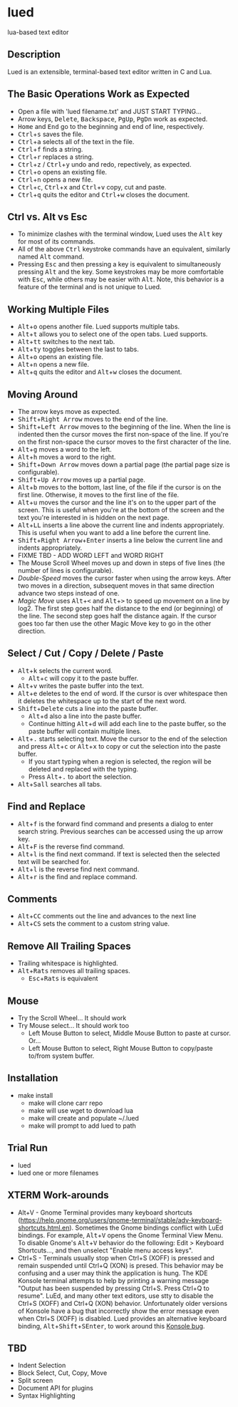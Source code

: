 
# lued
lua-based text editor

Description
-----------
Lued is an extensible, terminal-based text editor written in C and Lua.

The Basic Operations Work as Expected
--------------------------------------
* Open a file with 'lued filename.txt' and JUST START TYPING...
* Arrow keys, <kbd>Delete</kbd>, <kbd>Backspace</kbd>, <kbd>PgUp</kbd>, <kbd>PgDn</kbd> work as expected.
* <kbd>Home</kbd> and <kbd>End</kbd> go to the beginning and end of line, respectively.
* <kbd>Ctrl</kbd>+<kbd>s</kbd> saves the file.
* <kbd>Ctrl</kbd>+<kbd>a</kbd> selects all of the text in the file.
* <kbd>Ctrl</kbd>+<kbd>f</kbd> finds a string.
* <kbd>Ctrl</kbd>+<kbd>r</kbd> replaces a string.
* <kbd>Ctrl</kbd>+<kbd>z</kbd> / <kbd>Ctrl</kbd>+<kbd>y</kbd> undo and redo, repectively, as expected.
* <kbd>Ctrl</kbd>+<kbd>o</kbd> opens an existing file.
* <kbd>Ctrl</kbd>+<kbd>n</kbd> opens a new file.
* <kbd>Ctrl</kbd>+<kbd>c</kbd>, <kbd>Ctrl</kbd>+<kbd>x</kbd> and <kbd>Ctrl</kbd>+<kbd>v</kbd> copy, cut and paste.
* <kbd>Ctrl</kbd>+<kbd>q</kbd> quits the editor and <kbd>Ctrl</kbd>+<kbd>w</kbd> closes the document.

Ctrl vs. Alt vs Esc
-------------------
* To minimize clashes with the terminal window, Lued uses the <kbd>Alt</kbd> key for most of its commands.
* All of the above <kbd>Ctrl</kbd> keystroke commands have an equivalent, similarly named <kbd>Alt</kbd> command.
* Pressing <kbd>Esc</kbd> and then pressing a key is equivalent to simultaneously pressing <kbd>Alt</kbd> and
the key.  Some keystrokes may be more comfortable with <kbd>Esc</kbd>, while others may be easier with <kbd>Alt</kbd>.
Note, this behavior is a feature of the terminal and is not unique to Lued.

Working Multiple Files
----------------------
* <kbd>Alt</kbd>+<kbd>o</kbd> opens another file. Lued supports multiple tabs.
* <kbd>Alt</kbd>+<kbd>t</kbd> allows you to select one of the open tabs. Lued supports.
* <kbd>Alt</kbd>+<kbd>tt</kbd> switches to the next tab.
* <kbd>Alt</kbd>+<kbd>ty</kbd> toggles between the last to tabs.
* <kbd>Alt</kbd>+<kbd>o</kbd> opens an existing file.
* <kbd>Alt</kbd>+<kbd>n</kbd> opens a new file.
* <kbd>Alt</kbd>+<kbd>q</kbd> quits the editor and <kbd>Alt</kbd>+<kbd>w</kbd> closes the document.

Moving Around
-------------
* The arrow keys move as expected.
* <kbd>Shift</kbd>+<kbd>Right Arrow</kbd> moves to the end of the line.
* <kbd>Shift</kbd>+<kbd>Left Arrow</kbd> moves to the beginning of the line.  When the line is indented then
the cursor moves the first non-space of the line.  If you're on the first non-space the cursor moves to the
first character of the line.
* <kbd>Alt</kbd>+<kbd>g</kbd> moves a word to the left.
* <kbd>Alt</kbd>+<kbd>h</kbd> moves a word to the right.
* <kbd>Shift</kbd>+<kbd>Down Arrow</kbd> moves down a partial page (the partial page size is configurable).
* <kbd>Shift</kbd>+<kbd>Up Arrow</kbd> moves up a partial page.
* <kbd>Alt</kbd>+<kbd>b</kbd> moves to the bottom, last line, of the file if the cursor is on the first line.
Otherwise, it moves to the first line of the file.
* <kbd>Alt</kbd>+<kbd>u</kbd> moves the cursor and the line it's on to the upper part of the screen.  This is
useful when you're at the bottom of the screen and the text you're interested in is hidden on the next page.
* <kbd>Alt</kbd>+<kbd>LL</kbd> inserts a line above the current line and indents appropriately.  This is
useful when you want to add a line before the current line.
* <kbd>Shift</kbd>+<kbd>Right Arrow</kbd>+<kbd>Enter</kbd> inserts a line below the current line and indents appropriately.
* FIXME TBD - ADD WORD LEFT and WORD RIGHT
* The Mouse Scroll Wheel moves up and down in steps of five lines (the number of lines is configurable).
* <i>Double-Speed</i> moves the cursor faster when using the arrow keys. After two moves in a direction, subsequent moves in that
same direction advance two steps instead of one.
* <i>Magic Move</i> uses <kbd>Alt</kbd>+<kbd><</kbd> and <kbd>Alt</kbd>+<kbd>></kbd> to speed up movement on a line by log2.  The
first step goes half the distance to the end (or beginning) of the line.  The second step goes half the distance again. If
the cursor goes too far then use the other Magic Move key to go in the other direction.

Select / Cut / Copy / Delete / Paste
---------------------------
* <kbd>Alt</kbd>+<kbd>k</kbd> selects the current word.
  * <kbd>Alt</kbd>+<kbd>c</kbd> will copy it to the paste buffer.
* <kbd>Alt</kbd>+<kbd>v</kbd> writes the paste buffer into the text.
* <kbd>Alt</kbd>+<kbd>e</kbd> deletes to the end of word.  If the cursor is over whitespace then it deletes the whitespace
  up to the start of the next word.
* <kbd>Shift</kbd>+<kbd>Delete</kbd> cuts a line into the paste buffer.
  * <kbd>Alt</kbd>+<kbd>d</kbd> also a line into the paste buffer.
  * Continue hitting <kbd>Alt</kbd>+<kbd>d</kbd> will add each line to the paste buffer, so the paste buffer will contain
    multiple lines.
* <kbd>Alt</kbd>+<kbd>.</kbd> starts selecting text. Move the cursor to the end of the selection and press
  <kbd>Alt</kbd>+<kbd>c</kbd> or <kbd>Alt</kbd>+<kbd>x</kbd> to copy or cut the selection into the paste buffer.
  * If you start typing when a region is selected, the region will be deleted and replaced with the typing.
  * Press <kbd>Alt</kbd>+<kbd>.</kbd> to abort the selection.
* <kbd>Alt</kbd>+<kbd>Sall</kbd> searches all tabs.

Find and Replace
----------------
* <kbd>Alt</kbd>+<kbd>f</kbd> is the forward find command and presents a dialog to enter search string.
  Previous searches can be accessed using the up arrow key.
* <kbd>Alt</kbd>+<kbd>F</kbd> is the reverse find command.
* <kbd>Alt</kbd>+<kbd>l</kbd> is the find next command.  If text is selected then the selected text will
  be searched for.
* <kbd>Alt</kbd>+<kbd>l</kbd> is the reverse find next command.
* <kbd>Alt</kbd>+<kbd>r</kbd> is the find and replace command.

Comments
--------
* <kbd>Alt</kbd>+<kbd>CC</kbd> comments out the line and advances to the next line
* <kbd>Alt</kbd>+<kbd>CS</kbd> sets the comment to a custom string value.

Remove All Trailing Spaces
--------------------------
* Trailing whitespace is highlighted.
* <kbd>Alt</kbd>+<kbd>Rats</kbd> removes all trailing spaces.
  * <kbd>Esc</kbd>+<kbd>Rats</kbd> is equivalent

Mouse
-----
* Try the Scroll Wheel... It should work
* Try Mouse select... It should work too
  * Left Mouse Button to select, Middle Mouse Button to paste at cursor. Or...
  * Left Mouse Button to select, Right Mouse Button to copy/paste to/from system buffer.

Installation
------------
* make install
  * make will clone carr repo
  * make will use wget to download lua
  * make will create and populate ~/.lued
  * make will prompt to add lued to path

Trial Run
---------
* lued
* lued one or more filenames

XTERM Work-arounds
------------------
* Alt+V - Gnome Terminal provides many keyboard shortcuts (https://help.gnome.org/users/gnome-terminal/stable/adv-keyboard-shortcuts.html.en).
  Sometimes the Gnome bindings conflict with LuEd bindings.  For example, <kbd>Alt</kbd>+<kbd>V</kbd> opens the Gnome Terminal View Menu.  To
  disable Gnome's <kbd>Alt</kbd>+<kbd>V</kbd> behavior do the following: Edit > Keyboard Shortcuts..., and then unselect "Enable menu access keys".
* Ctrl+S - Terminals usually stop when Ctrl+S (XOFF) is pressed and remain suspended until Ctrl+Q (XON) is presed.  This behavior may be confusing
  and a user may think the application is hung. The KDE Konsole terminal attempts to help by printing a warning message "Output has been suspended
  by pressing Ctrl+S. Press Ctrl+Q to resume". LuEd, and many other text editors, use stty to disable the Ctrl+S (XOFF) and Ctrl+Q (XON) behavior.
  Unfortunately older versions of Konsole have a bug that incorrectly show the error message even when Ctrl+S (XOFF) is disabled.  Lued provides
  an alternative keyboard binding, <kbd>Alt</kbd>+<kbd>Shift</kbd>+<kbd>S</kbd><kbd>Enter</kbd>, to work around this
  <a href="https://bugs.kde.org/show_bug.cgi?id=151966">Konsole bug</a>.

TBD
---
* Indent Selection
* Block Select, Cut, Copy, Move
* Split screen
* Document API for plugins
* Syntax Highlighting
